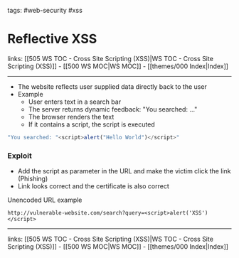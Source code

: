 tags: #web-security #xss

# Reflective XSS

links: [[505 WS TOC - Cross Site Scripting (XSS)|WS TOC - Cross Site Scripting (XSS)]] - [[500 WS MOC|WS MOC]] - [[themes/000 Index|Index]]

---

- The website reflects user supplied data directly back to the user
- Example
	- User enters text in a search bar
	- The server returns dynamic feedback: "You searched: ..."
	- The browser renders the text
	- If it contains a script, the script is executed

``` javascript
"You searched: "<script>alert("Hello World")</script>"
```

### Exploit

- Add the script as parameter in the URL and make the victim click the link (Phishing)
- Link looks correct and the certificate is also correct

Unencoded URL example
```
http://vulnerable-website.com/search?query=<script>alert('XSS')</script>
```

---
links: [[505 WS TOC - Cross Site Scripting (XSS)|WS TOC - Cross Site Scripting (XSS)]] - [[500 WS MOC|WS MOC]] - [[themes/000 Index|Index]]

